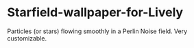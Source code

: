 # Starfield-wallpaper-for-Lively
Particles (or stars) flowing smoothly in a Perlin Noise field. Very customizable.
